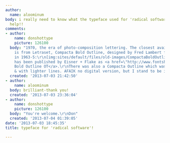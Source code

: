 ```yaml
---
author:
  name: aloominum
body: i really need to know what the typeface used for 'radical software' is...please
  help!!
comments:
- author:
    name: donshottype
    picture: 126100
  body: "1970, the era of photo-composition lettering. The closest available design
    is from Letraset, Compacta Bold Outline, designed by Fred Lambert for Letraset
    in 1963-5:\r\n[img:sites/default/files/old-images/CompactaBoldOutline_5902.jpg]\r\nIt
    has been published by Eisner + Flake as <a href=\"http://www.fontshop.com/fonts/singles/elsnerflake/compacta_bold_outline_ot/\">Compacta
    Bold Outline OT</a>.\r\nThere was also a Compacta Outline which was slightly narrower
    & with lighter lines. AFAIK no digital version, but I stand to be informed.\r\nDon"
  created: '2013-07-03 21:42:50'
- author:
    name: aloominum
  body: brilliant-thank you!
  created: '2013-07-03 23:36:04'
- author:
    name: donshottype
    picture: 126100
  body: "You're welcome.\r\nDon"
  created: '2013-07-04 01:39:05'
date: '2013-07-03 18:45:35'
title: typeface for 'radical software'!

---
```

